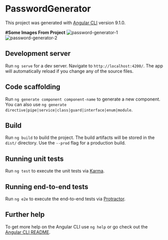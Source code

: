 # PasswordGenerator

This project was generated with [Angular CLI](https://github.com/angular/angular-cli) version 9.1.0.

**#Some Images From Project**
![password-generator-1](https://user-images.githubusercontent.com/59441136/154292519-8cab3bf8-a429-46bf-a12e-5e411332f1d7.jpg) ![password-generator-2](https://user-images.githubusercontent.com/59441136/154292553-518f4bcd-ecd6-4d65-81d2-2a9c710e3201.jpg)



## Development server

Run `ng serve` for a dev server. Navigate to `http://localhost:4200/`. The app will automatically reload if you change any of the source files.


## Code scaffolding

Run `ng generate component component-name` to generate a new component. You can also use `ng generate directive|pipe|service|class|guard|interface|enum|module`.

## Build

Run `ng build` to build the project. The build artifacts will be stored in the `dist/` directory. Use the `--prod` flag for a production build.

## Running unit tests

Run `ng test` to execute the unit tests via [Karma](https://karma-runner.github.io).

## Running end-to-end tests

Run `ng e2e` to execute the end-to-end tests via [Protractor](http://www.protractortest.org/).

## Further help

To get more help on the Angular CLI use `ng help` or go check out the [Angular CLI README](https://github.com/angular/angular-cli/blob/master/README.md).

